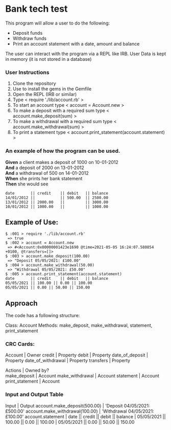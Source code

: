 # Bank tech test

This program will allow a user to do the following:

* Deposit funds
* Withdraw funds
* Print an account statement with a date, amount and balance

The user can interact with the program via a REPL like IRB.
User Data is kept in memory (it is not stored in a database)

### User Instructions

1. Clone the repository
2. Use <bundle install> to install the gems in the Gemfile
3. Open the REPL (IRB or similar)
4. Type < require './lib/account.rb' >
5. To start an account type < account = Account.new >
6. To make a deposit with a required sum type < account.make_deposit(sum) >
7. To make a withdrawal with a required sum type < account.make_withdrawal(sum) >
8. To print a statement type < account.print_statement(account.statement) >



### An example of how the program can be used.

**Given** a client makes a deposit of 1000 on 10-01-2012  
**And** a deposit of 2000 on 13-01-2012  
**And** a withdrawal of 500 on 14-01-2012  
**When** she prints her bank statement  
**Then** she would see

```
date       || credit    || debit   || balance
14/01/2012 ||           || 500.00  || 2500.00
13/01/2012 || 2000.00   ||         || 3000.00
10/01/2012 || 1000.00   ||         || 1000.00
```


## Example of Use:
```
$ :001 > require './lib/account.rb'
 => true 
$ :002 > account = Account.new
 => #<Account:0x00000001423e1690 @time=2021-05-05 16:24:07.580854 +0100, @transfers=[]> 
$ :003 > account.make_deposit(100.00)
 => "Deposit 05/05/2021: £100.00" 
$ :004 > account.make_withdrawal(50.00)
 => "Withdrawal 05/05/2021: £50.00" 
$ :005 > account.print_statement(account.statement)
date       || credit    || debit   || balance
05/05/2021 || 100.00 || 0.00 || 100.00 
05/05/2021 || 0.00 || 50.00 || 150.00 
```

## Approach

The code has a following structure:

Class: Account
Methods: make_deposit, make_withdrawal, statement, print_statement

### CRC Cards:

Account            | Owner
credit	           | Property
debit              | Property
date_of_deposit	   | Property
date_of_withdrawal | Property
transfers     	   | Property


Actions            | Owned by?	
make_deposit       | Account
make_withdrawal    | Account
statement          | Account
print_statement    | Account

### Input and Output Table

Input                            |   Output
account.make_deposit(500.00)     |   'Deposit 04/05/2021: £500.00'
account.make_withdrawal(100.00)  |   'Withdrawal 04/05/2021: £100.00'
account.statement                |   date       || credit    || debit   || balance
                                 |  05/05/2021 || 100.00 || 0.00 || 100.00 
                                 |  05/05/2021 || 0.00 || 50.00 || 150.00
